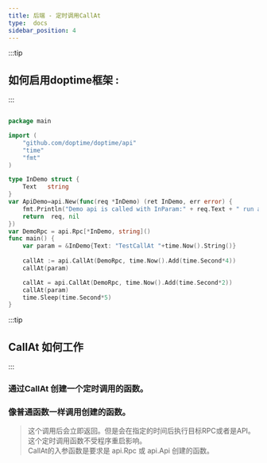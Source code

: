 ```yaml
---
title: 后端 - 定时调用CallAt
type:  docs
sidebar_position: 4
---
```



:::tip &nbsp;
## 如何启用doptime框架 :
::: 
```go   title="main.go"

package main

import (
	"github.com/doptime/doptime/api"
	"time"
	"fmt"
)

type InDemo struct {
	Text   string 
}
var ApiDemo=api.New(func(req *InDemo) (ret InDemo, err error) {
	fmt.Println("Demo api is called with InParam:" + req.Text + " run at " + time.Now().String())
    return  req, nil
})
var DemoRpc = api.Rpc[*InDemo, string]()
func main() {
	var param = &InDemo{Text: "TestCallAt "+time.Now().String()}	
	
	callAt := api.CallAt(DemoRpc, time.Now().Add(time.Second*4))
	callAt(param)

	callAt = api.CallAt(DemoRpc, time.Now().Add(time.Second*2))
	callAt(param)
	time.Sleep(time.Second*5)
}
```


:::tip  &nbsp;
## CallAt 如何工作
::: 
### 通过CallAt 创建一个定时调用的函数。
### 像普通函数一样调用创建的函数。
> 这个调用后会立即返回。但是会在指定的时间后执行目标RPC或者是API。  
> 这个定时调用函数不受程序重启影响。    
> CallAt的入参函数是要求是 api.Rpc 或 api.Api 创建的函数。 
    
